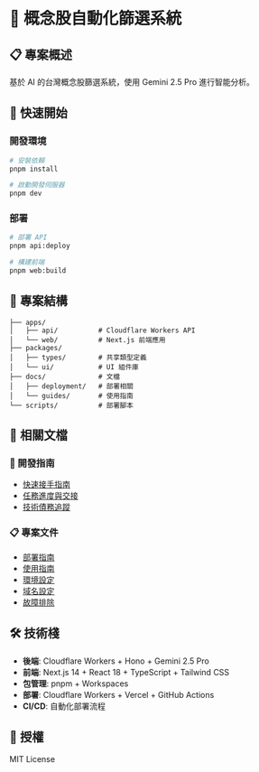 # 🎯 概念股自動化篩選系統

## 📋 專案概述
基於 AI 的台灣概念股篩選系統，使用 Gemini 2.5 Pro 進行智能分析。

## 🚀 快速開始

### 開發環境
```bash
# 安裝依賴
pnpm install

# 啟動開發伺服器
pnpm dev
```

### 部署
```bash
# 部署 API
pnpm api:deploy

# 構建前端
pnpm web:build
```

## 📁 專案結構
```
├── apps/
│   ├── api/          # Cloudflare Workers API
│   └── web/          # Next.js 前端應用
├── packages/
│   ├── types/        # 共享類型定義
│   └── ui/           # UI 組件庫
├── docs/             # 文檔
│   ├── deployment/   # 部署相關
│   └── guides/       # 使用指南
└── scripts/          # 部署腳本
```

## 🔗 相關文檔

### 🚀 開發指南
- [快速接手指南](./docs/QUICK_HANDOVER_GUIDE.md)
- [任務進度與交接](./docs/TASK_PROGRESS_AND_HANDOVER.md)
- [技術債務追蹤](./docs/TECHNICAL_DEBT_TRACKER.md)

### 📋 專案文件
- [部署指南](./docs/deployment/)
- [使用指南](./docs/guides/)
- [環境設定](./docs/guides/ENVIRONMENT_SETUP.md)
- [域名設定](./docs/deployment/DOMAIN_SETUP_GUIDE.md)
- [故障排除](./docs/guides/TROUBLESHOOTING_GUIDE.md)

## 🛠️ 技術棧
- **後端**: Cloudflare Workers + Hono + Gemini 2.5 Pro
- **前端**: Next.js 14 + React 18 + TypeScript + Tailwind CSS
- **包管理**: pnpm + Workspaces
- **部署**: Cloudflare Workers + Vercel + GitHub Actions
- **CI/CD**: 自動化部署流程

## 📄 授權
MIT License
